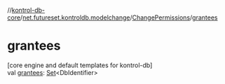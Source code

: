 //[kontrol-db-core](../../../index.md)/[net.futureset.kontroldb.modelchange](../index.md)/[ChangePermissions](index.md)/[grantees](grantees.md)

# grantees

[core engine and default templates for kontrol-db]\
val [grantees](grantees.md): [Set](https://kotlinlang.org/api/latest/jvm/stdlib/kotlin.collections/-set/index.html)&lt;DbIdentifier&gt;
